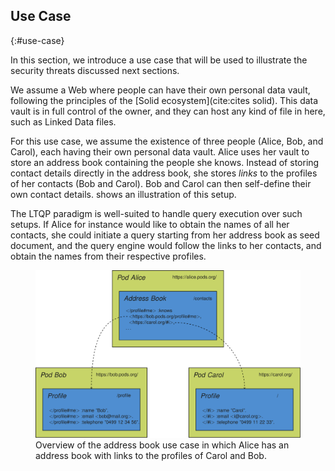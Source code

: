 ## Use Case
{:#use-case}

In this section, we introduce a use case
that will be used to illustrate the security threats discussed next sections.

We assume a Web where people can have their own personal data vault,
following the principles of the [Solid ecosystem](cite:cites solid).
This data vault is in full control of the owner,
and they can host any kind of file in here, such as Linked Data files.

For this use case, we assume the existence of three people (Alice, Bob, and Carol),
each having their own personal data vault.
Alice uses her vault to store an address book containing the people she knows.
Instead of storing contact details directly in the address book,
she stores _links_ to the profiles of her contacts (Bob and Carol).
Bob and Carol can then self-define their own contact details.
[](#figure-use-case) shows an illustration of this setup.

The LTQP paradigm is well-suited to handle query execution over such setups.
If Alice for instance would like to obtain the names of all her contacts,
she could initiate a query starting from her address book as seed document,
and the query engine would follow the links to her contacts,
and obtain the names from their respective profiles.

<figure id="figure-use-case">
<img src="img/use-case.svg" alt="[Personal Address Book]" class="figure-width-twothird">
<figcaption markdown="block">
Overview of the address book use case
in which Alice has an address book with links to the profiles of Carol and Bob.
</figcaption>
</figure>

